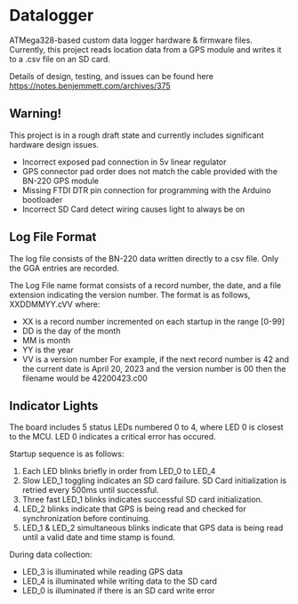 # Datalogger
ATMega328-based custom data logger hardware &amp; firmware files. Currently, this project reads location data from a GPS module and writes it to a .csv file on an SD card.

Details of design, testing, and issues can be found here https://notes.benjemmett.com/archives/375

## Warning!
This project is in a rough draft state and currently includes significant hardware design issues.

- Incorrect exposed pad connection in 5v linear regulator
- GPS connector pad order does not match the cable provided with the BN-220 GPS module
- Missing FTDI DTR pin connection for programming with the Arduino bootloader
- Incorrect SD Card detect wiring causes light to always be on

## Log File Format
The log file consists of the BN-220 data written directly to a csv file. Only the GGA entries are recorded.

The Log File name format consists of a record number, the date, and a file extension indicating the version number. The format is as follows, XXDDMMYY.cVV where:
- XX is a record number incremented on each startup in the range [0-99]
- DD is the day of the month
- MM is month
- YY is the year
- VV is a version number
For example, if the next record number is 42 and the current date is April 20, 2023 and the version number is 00 then the filename would be 42200423.c00

## Indicator Lights
The board includes 5 status LEDs numbered 0 to 4, where LED 0 is closest to the MCU. LED 0 indicates a critical error has occured.

Startup sequence is as follows:
1. Each LED blinks briefly in order from LED_0 to LED_4
1. Slow LED_1 toggling indicates an SD card failure. SD Card initialization is retried every 500ms until successful.
1. Three fast LED_1 blinks indicates successful SD card initialization.
1. LED_2 blinks indicate that GPS is being read and checked for synchronization before continuing.
1. LED_1 & LED_2 simultaneous blinks indicate that GPS data is being read until a valid date and time stamp is found.

During data collection:
- LED_3 is illuminated while reading GPS data
- LED_4 is illuminated while writing data to the SD card
- LED_0 is illuminated if there is an SD card write error
